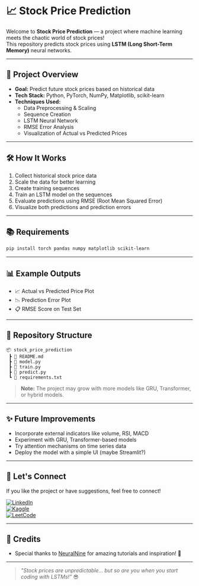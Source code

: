 # 📈 Stock Price Prediction

Welcome to **Stock Price Prediction** — a project where machine learning meets the chaotic world of stock prices!  
This repository predicts stock prices using **LSTM (Long Short-Term Memory)** neural networks.

---

## 🚀 Project Overview

- **Goal:** Predict future stock prices based on historical data
- **Tech Stack:** Python, PyTorch, NumPy, Matplotlib, scikit-learn
- **Techniques Used:**  
  - Data Preprocessing & Scaling
  - Sequence Creation
  - LSTM Neural Network
  - RMSE Error Analysis
  - Visualization of Actual vs Predicted Prices

---

## 🛠️ How It Works

1. Collect historical stock price data
2. Scale the data for better learning
3. Create training sequences
4. Train an LSTM model on the sequences
5. Evaluate predictions using RMSE (Root Mean Squared Error)
6. Visualize both predictions and prediction errors

---

## 📚 Requirements

```bash
pip install torch pandas numpy matplotlib scikit-learn
```

---

## 📊 Example Outputs

- 📈 Actual vs Predicted Price Plot
- 📉 Prediction Error Plot
- 📋 RMSE Score on Test Set

---

## 📂 Repository Structure

```
📦 stock_price_prediction
 ┣ 📜 README.md
 ┣ 📜 model.py
 ┣ 📜 train.py
 ┣ 📜 predict.py
 ┗ 📜 requirements.txt
```

> **Note:** The project may grow with more models like GRU, Transformer, or hybrid models.

---

## ✨ Future Improvements

- Incorporate external indicators like volume, RSI, MACD
- Experiment with GRU, Transformer-based models
- Try attention mechanisms on time series data
- Deploy the model with a simple UI (maybe Streamlit?)

---

## 🙌 Let's Connect

If you like the project or have suggestions, feel free to connect!  

[![LinkedIn](https://img.shields.io/badge/LinkedIn-blue?style=flat&logo=linkedin)](https://www.linkedin.com/in/rakshith-j-r-98a41368/)  
[![Kaggle](https://img.shields.io/badge/Kaggle-blue?style=flat&logo=kaggle)](https://www.kaggle.com/saitama97)  
[![LeetCode](https://img.shields.io/badge/LeetCode-orange?style=flat&logo=leetcode)](https://leetcode.com/u/saitama_97/)

---

## 📜 Credits

- Special thanks to [NeuralNine](https://www.youtube.com/c/NeuralNine) for amazing tutorials and inspiration! 🙏

---

> *"Stock prices are unpredictable... but so are you when you start coding with LSTMs!"* 😎
